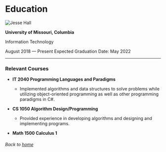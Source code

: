 # Education

![Jesse Hall](https://media.glassdoor.com/l/3f/fd/8f/1c/jesse-hall.jpg)


 __University of Missouri, Columbia__
 
 Information Technology

August 2018 — Present
Expected Graduation Date: May 2022

___

### __Relevant Courses__

* __IT 2040 Programming Languages and Paradigms__

    * Implemented algorithms and data structures to solve problems while utilizing object-oriented
programming as well as other programming paradigms in C#.

* __CS 1050 Algorithm Design/Programming__

    * Provided experience in developing algorithms and designing and implementing programs.

* __Math 1500 Calculus 1__








###### Back to [home](./README.md)
